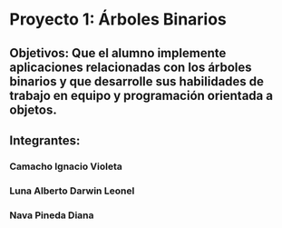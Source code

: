 # Proyecto 1: Árboles Binarios
## Objetivos: Que el alumno implemente aplicaciones relacionadas con los árboles binarios y que desarrolle sus habilidades de trabajo en equipo y programación orientada a objetos.
## Integrantes:
### Camacho Ignacio Violeta
### Luna Alberto Darwin Leonel
### Nava Pineda Diana
